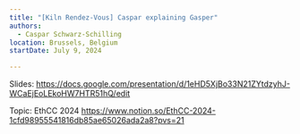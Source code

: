 ```yaml
---
title: "[Kiln Rendez-Vous] Caspar explaining Gasper"
authors:
  - Caspar Schwarz-Schilling
location: Brussels, Belgium
startDate: July 9, 2024

---
```


Slides: <https://docs.google.com/presentation/d/1eHD5XjBo33N21ZYtdzyhJ-WCaEjEoLEkoHW7HTR51hQ/edit>

Topic: EthCC 2024 <https://www.notion.so/EthCC-2024-1cfd98955541816db85ae65026ada2a8?pvs=21>
